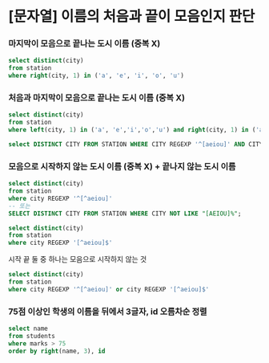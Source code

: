 # [문자열] 이름의 처음과 끝이 모음인지 판단

### 마지막이 모음으로 끝나는 도시 이름 (중복 X)

```sql
select distinct(city)
from station
where right(city, 1) in ('a', 'e', 'i', 'o', 'u')
```



### 처음과 마지막이 모음으로 끝나는 도시 이름 (중복 X)

```sql
select distinct(city)
from station
where left(city, 1) in ('a', 'e','i','o','u') and right(city, 1) in ('a', 'e','i','o','u')
```

```sql
select DISTINCT CITY FROM STATION WHERE CITY REGEXP '^[aeiou]' AND CITY REGEXP '[aeiou]$'
```



### 모음으로 시작하지 않는 도시 이름 (중복 X) + 끝나지 않는 도시 이름 

```sql
select distinct(city)
from station
where city REGEXP '^[^aeiou]'
-- 또는
SELECT DISTINCT CITY FROM STATION WHERE CITY NOT LIKE "[AEIOU]%";
```

```sql
select distinct(city)
from station
where city REGEXP '[^aeiou]$'
```

시작 끝 둘 중 하나는 모음으로 시작하지 않는 것

```sql
select distinct(city)
from station
where city REGEXP '^[^aeiou]' or city REGEXP '[^aeiou]$'
```



### 75점 이상인 학생의 이름을 뒤에서 3글자, id 오름차순 정렬

```sql
select name
from students
where marks > 75
order by right(name, 3), id
```

